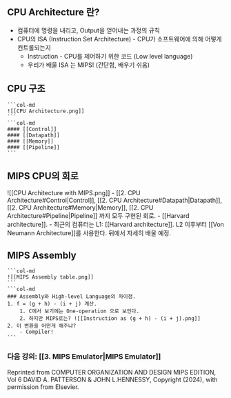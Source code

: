 ## CPU Architecture 란?
- 컴퓨터에 명령을 내리고, Output을 얻어내는 과정의 규칙
-  CPU의 ISA (Instruction Set Architecture) - CPU가 소프트웨어에 의해 어떻게 컨트롤되는지
	 - Instruction - CPU를 제어하기 위한 코드 (Low level language)
	- 우리가 배울 ISA 는 MIPS! (간단함, 배우기 쉬움)<div class="page-break" style="page-break-before: always;"></div>

## CPU 구조
````col
```col-md
![[CPU Architecture.png]]
```
```col-md
#### [[Control]]
#### [[Datapath]]
#### [[Memory]]
#### [[Pipeline]]
```
````

<div class="page-break" style="page-break-before: always;"></div>

## MIPS CPU의 회로
![[CPU Architecture with MIPS.png]]
	- [[2. CPU Architecture#Control|Control]], [[2. CPU Architecture#Datapath|Datapath]], [[2. CPU Architecture#Memory|Memory]], [[2. CPU Architecture#Pipeline|Pipeline]] 까지 모두 구현된 회로.
	- [[Harvard architecture]].
		- 최근의 컴퓨터는 L1: [[Harvard architecture]]. L2 이후부터 [[Von Neumann Architecture]]를 사용한다. 뒤에서 자세히 배울 예정.
<div class="page-break" style="page-break-before: always;"></div>

## MIPS Assembly
````col
```col-md
![[MIPS Assembly table.png]]
```
```col-md
### Assembly와 High-level Language의 차이점.
1. f = (g + h) - (i + j) 계산.
	1. C에서 보기에는 One-operation 으로 보인다.
	2. 하지만 MIPS로는? ![[Instruction as (g + h) - (i + j).png]]
2. 이 변환을 어떤게 해주냐?
	- Compiler!
```
````

<div class="page-break" style="page-break-before: always;"></div>

### 다음 강의: [[3. MIPS Emulator|MIPS Emulator]]


Reprinted from COMPUTER ORGANIZATION AND DESIGN MIPS EDITION, Vol 6 DAVID A. PATTERSON & JOHN L.HENNESSY, Copyright (2024), with permission from Elsevier.